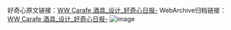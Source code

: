 好奇心原文链接：[WW Carafe 酒具_设计_好奇心日报-](https://www.qdaily.com/articles/2608.html)
WebArchive归档链接：[WW Carafe 酒具_设计_好奇心日报-](http://web.archive.org/web/20190623151244/https://www.qdaily.com/articles/2608.html)
![image](http://ww3.sinaimg.cn/large/007d5XDply1g3v6c2dghuj30u03j84ai)
